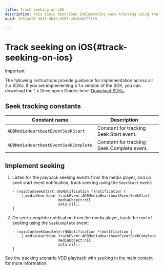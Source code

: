 ```yaml
---
title: Track seeking on iOS
description: This topic describes implementing seek tracking using the Media SDK on iOS.
uuid: 1d31ae99-384f-4b4d-b557-4018db177349

---
```


# Track seeking on iOS{#track-seeking-on-ios}

>[!IMPORTANT]
>
>The following instructions provide guidance for implementation across all 2.x SDKs. If you are implementing a 1.x version of the SDK, you can download the 1.x Developers Guides here: [Download SDKs.](/help/sdk-implement/download-sdks.md)

## Seek tracking constants

|  Constant name  | Description&nbsp;&nbsp;&nbsp;&nbsp;  |
|---|---|
|  `ADBMediaHeartbeatEventSeekStart`  | Constant for tracking Seek Start event.  |
|  `ADBMediaHeartbeatEventSeekComplete`  | Constant for tracking Seek Complete event.  |

## Implement seeking

1. Listen for the playback seeking events from the media player, and on seek start event notification, track seeking using the `SeekStart` event: 

    ```
    - (void)onSeekStart:(NSNotification *)notification { 
        [_mediaHeartbeat trackEvent:ADBMediaHeartbeatEventSeekStart  
                         mediaObject:nil  
                         data:nil]; 
    }
    ```

1. On seek complete notification from the media player, track the end of seeking using the `SeekComplete` event: 

    ```
    - (void)onSeekComplete:(NSNotification *)notification { 
        [_mediaHeartbeat trackEvent:ADBMediaHeartbeatEventSeekComplete  
                         mediaObject:nil  
                         data:nil]; 
    }
    ```

See the tracking scenario [VOD playback with seeking in the main content](/help/sdk-implement/tracking-scenarios/vod-seeking.md) for more information.
